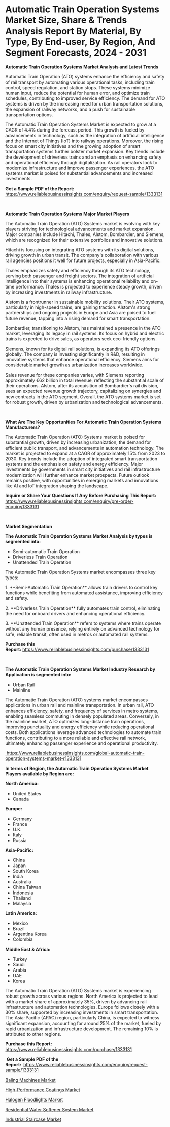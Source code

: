 <p><h1>Automatic Train Operation Systems Market Size, Share & Trends Analysis Report By Material, By Type, By End-user, By Region, And Segment Forecasts, 2024 - 2031</h1></p><p><strong>Automatic Train Operation Systems Market Analysis and Latest Trends</strong></p>
<p><p>Automatic Train Operation (ATO) systems enhance the efficiency and safety of rail transport by automating various operational tasks, including train control, speed regulation, and station stops. These systems minimize human input, reduce the potential for human error, and optimize train schedules, contributing to improved service efficiency. The demand for ATO systems is driven by the increasing need for urban transportation solutions, the expansion of railway networks, and a push for sustainable transportation options.</p><p>The Automatic Train Operation Systems Market is expected to grow at a CAGR of 4.4% during the forecast period. This growth is fueled by advancements in technology, such as the integration of artificial intelligence and the Internet of Things (IoT) into railway operations. Moreover, the rising focus on smart city initiatives and the growing adoption of smart transportation systems further bolster market expansion. Key trends include the development of driverless trains and an emphasis on enhancing safety and operational efficiency through digitalization. As rail operators look to modernize infrastructure and improve passenger experiences, the ATO systems market is poised for substantial advancements and increased investments.</p></p>
<p><strong>Get a Sample PDF of the Report:&nbsp;</strong> <a href="https://www.reliablebusinessinsights.com/enquiry/request-sample/1333131?utm_campaign=84&utm_medium=2&utm_source=Github&utm_content=ia&utm_term=11122024&utm_id=automatic-train-operation-systems">https://www.reliablebusinessinsights.com/enquiry/request-sample/1333131</a></p>
<p>&nbsp;</p>
<p><strong>Automatic Train Operation Systems Major Market Players</strong></p>
<p><p>The Automatic Train Operation (ATO) Systems market is evolving with key players striving for technological advancements and market expansion. Major companies include Hitachi, Thales, Alstom, Bombardier, and Siemens, which are recognized for their extensive portfolios and innovative solutions.</p><p>Hitachi is focusing on integrating ATO systems with its digital solutions, driving growth in urban transit. The company's collaboration with various rail agencies positions it well for future projects, especially in Asia-Pacific.</p><p>Thales emphasizes safety and efficiency through its ATO technology, serving both passenger and freight sectors. The integration of artificial intelligence into their systems is enhancing operational reliability and on-time performance. Thales is projected to experience steady growth, driven by increasing investments in railway infrastructure.</p><p>Alstom is a frontrunner in sustainable mobility solutions. Their ATO systems, particularly in high-speed trains, are gaining traction. Alstom's strong partnerships and ongoing projects in Europe and Asia are poised to fuel future revenue, tapping into a rising demand for smart transportation.</p><p>Bombardier, transitioning to Alstom, has maintained a presence in the ATO market, leveraging its legacy in rail systems. Its focus on hybrid and electric trains is expected to drive sales, as operators seek eco-friendly options.</p><p>Siemens, known for its digital rail solutions, is expanding its ATO offerings globally. The company is investing significantly in R&D, resulting in innovative systems that enhance operational efficiency. Siemens aims for considerable market growth as urbanization increases worldwide.</p><p>Sales revenue for these companies varies, with Siemens reporting approximately €62 billion in total revenue, reflecting the substantial scale of their operations. Alstom, after its acquisition of Bombardier's rail division, sees an expected revenue growth trajectory, capitalizing on synergies and new contracts in the ATO segment. Overall, the ATO systems market is set for robust growth, driven by urbanization and technological advancements.</p></p>
<p>&nbsp;</p>
<p><strong>What Are The Key Opportunities For Automatic Train Operation Systems Manufacturers?</strong></p>
<p><p>The Automatic Train Operation (ATO) Systems market is poised for substantial growth, driven by increasing urbanization, the demand for efficient public transport, and advancements in automation technology. The market is projected to expand at a CAGR of approximately 15% from 2023 to 2030. Key trends include the adoption of integrated smart transportation systems and the emphasis on safety and energy efficiency. Major investments by governments in smart city initiatives and rail infrastructure modernization will further enhance market prospects. Future outlook remains positive, with opportunities in emerging markets and innovations like AI and IoT integration shaping the landscape.</p></p>
<p><strong>Inquire or Share Your Questions If Any Before Purchasing This Report:</strong> <a href="https://www.reliablebusinessinsights.com/enquiry/pre-order-enquiry/1333131?utm_campaign=84&utm_medium=2&utm_source=Github&utm_content=ia&utm_term=11122024&utm_id=automatic-train-operation-systems">https://www.reliablebusinessinsights.com/enquiry/pre-order-enquiry/1333131</a></p>
<p>&nbsp;</p>
<p><strong>Market Segmentation</strong></p>
<p><strong>The Automatic Train Operation Systems Market Analysis by types is segmented into:</strong></p>
<p><ul><li>Semi-automatic Train Operation</li><li>Driverless Train Operation</li><li>Unattended Train Operation</li></ul></p>
<p><p>The Automatic Train Operation Systems market encompasses three key types: </p><p>1. **Semi-Automatic Train Operation** allows train drivers to control key functions while benefiting from automated assistance, improving efficiency and safety. </p><p>2. **Driverless Train Operation** fully automates train control, eliminating the need for onboard drivers and enhancing operational efficiency.</p><p>3. **Unattended Train Operation** refers to systems where trains operate without any human presence, relying entirely on advanced technology for safe, reliable transit, often used in metros or automated rail systems.</p></p>
<p><strong>Purchase this Report:&nbsp;</strong><a href="https://www.reliablebusinessinsights.com/purchase/1333131?utm_campaign=84&utm_medium=2&utm_source=Github&utm_content=ia&utm_term=11122024&utm_id=automatic-train-operation-systems">https://www.reliablebusinessinsights.com/purchase/1333131</a></p>
<p>&nbsp;</p>
<p><strong>The Automatic Train Operation Systems Market Industry Research by Application is segmented into:</strong></p>
<p><ul><li>Urban Rail</li><li>Mainline</li></ul></p>
<p><p>The Automatic Train Operation (ATO) systems market encompasses applications in urban rail and mainline transportation. In urban rail, ATO enhances efficiency, safety, and frequency of services in metro systems, enabling seamless commuting in densely populated areas. Conversely, in the mainline market, ATO optimizes long-distance train operations, improving punctuality and energy efficiency while reducing operational costs. Both applications leverage advanced technologies to automate train functions, contributing to a more reliable and effective rail network, ultimately enhancing passenger experience and operational productivity.</p></p>
<p><a href="https://www.reliablebusinessinsights.com/global-automatic-train-operation-systems-market-r1333131?utm_campaign=84&utm_medium=2&utm_source=Github&utm_content=ia&utm_term=11122024&utm_id=automatic-train-operation-systems">&nbsp;https://www.reliablebusinessinsights.com/global-automatic-train-operation-systems-market-r1333131</a></p>
<p><strong>In terms of Region, the Automatic Train Operation Systems Market Players available by Region are:</strong></p>
<p>
    <p> <strong> North America: </strong>
        <ul>
            <li>United States</li>
            <li>Canada</li>
        </ul>
        </p> 
    <p> <strong> Europe: </strong>
        <ul>
            <li>Germany</li>
            <li>France</li>
            <li>U.K.</li>
            <li>Italy</li>
            <li>Russia</li>
        </ul>
        </p> 
    <p> <strong> Asia-Pacific: </strong>
        <ul>
            <li>China</li>
            <li>Japan</li>
            <li>South Korea</li>
            <li>India</li>
            <li>Australia</li>
            <li>China Taiwan</li>
            <li>Indonesia</li>
            <li>Thailand</li>
            <li>Malaysia</li>
        </ul>
        </p> 
    <p> <strong> Latin America: </strong>
        <ul>
            <li>Mexico</li>
            <li>Brazil</li>
            <li>Argentina Korea</li>
            <li>Colombia</li>
        </ul>
        </p> 
    <p> <strong> Middle East & Africa: </strong>
        <ul>
            <li>Turkey</li>
            <li>Saudi</li>
            <li>Arabia</li>
            <li>UAE</li>
            <li>Korea</li>
        </ul>
    </p>
    </p>
<p><p>The Automatic Train Operation (ATO) Systems market is experiencing robust growth across various regions. North America is projected to lead with a market share of approximately 35%, driven by advancing rail infrastructure and automation technologies. Europe follows closely with a 30% share, supported by increasing investments in smart transportation. The Asia-Pacific (APAC) region, particularly China, is expected to witness significant expansion, accounting for around 25% of the market, fueled by rapid urbanization and infrastructure development. The remaining 10% is attributed to other regions.</p></p>
<p><strong>Purchase this Report: </strong><a href="https://www.reliablebusinessinsights.com/purchase/1333131?utm_campaign=84&utm_medium=2&utm_source=Github&utm_content=ia&utm_term=11122024&utm_id=automatic-train-operation-systems">https://www.reliablebusinessinsights.com/purchase/1333131</a></p>
<p>&nbsp;<strong>Get a Sample PDF of the Report:&nbsp;&nbsp;</strong><a href="https://www.reliablebusinessinsights.com/enquiry/request-sample/1333131?utm_campaign=84&utm_medium=2&utm_source=Github&utm_content=ia&utm_term=11122024&utm_id=automatic-train-operation-systems">https://www.reliablebusinessinsights.com/enquiry/request-sample/1333131</a></p>
<p><strong></strong></p>
<p><p><a href="https://github.com/jontyhinseyxe/Market-Research-Report-List-1/blob/main/baling-machines-market.md?utm_campaign=84&utm_medium=2&utm_source=Github&utm_content=ia&utm_term=11122024&utm_id=automatic-train-operation-systems">Baling Machines Market</a></p><p><a href="https://www.linkedin.com/pulse/overview-high-performance-coatings-market-2024-2031-fjoqc?utm_campaign=84&utm_medium=2&utm_source=Github&utm_content=ia&utm_term=11122024&utm_id=automatic-train-operation-systems">High-Performance Coatings Market</a></p><p><a href="https://www.linkedin.com/pulse/late-mark-research-ceirf?utm_campaign=84&utm_medium=2&utm_source=Github&utm_content=ia&utm_term=11122024&utm_id=automatic-train-operation-systems">Halogen Floodlights Market</a></p><p><a href="https://github.com/AngelaWalsh696/Market-Research-Report-List-1/blob/main/residential-water-softener-system-market.md?utm_campaign=84&utm_medium=2&utm_source=Github&utm_content=ia&utm_term=11122024&utm_id=automatic-train-operation-systems">Residential Water Softener System Market</a></p><p><a href="https://www.linkedin.com/pulse/industrial-staircase-market-overview-future-growth-trends-p5wqc?utm_campaign=84&utm_medium=2&utm_source=Github&utm_content=ia&utm_term=11122024&utm_id=automatic-train-operation-systems">Industrial Staircase Market</a></p></p>